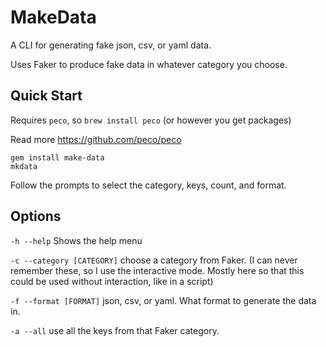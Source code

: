 # MakeData

A CLI for generating fake json, csv, or yaml data.

Uses Faker to produce fake data in whatever category you choose.

## Quick Start

Requires `peco`, so `brew install peco` (or however you get packages)

Read more https://github.com/peco/peco

```
gem install make-data
mkdata
```

Follow the prompts to select the category, keys, count, and format.

## Options

`-h --help` Shows the help menu

`-c --category [CATEGORY]` choose a category from Faker. (I can never remember these, so I use the interactive mode. Mostly here so that this could be used without interaction, like in a script)

`-f --format [FORMAT]` json, csv, or yaml. What format to generate the data in.

`-a --all` use all the keys from that Faker category.
